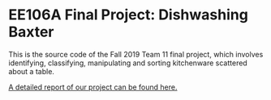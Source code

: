 # EE106A Final Project: Dishwashing Baxter
This is the source code of the Fall 2019 Team 11 final project, which involves identifying, classifying, manipulating and sorting kitchenware scattered about a table.

[A detailed report of our project can be found here.](https://afmdnf.github.io/ee106a-project/)
